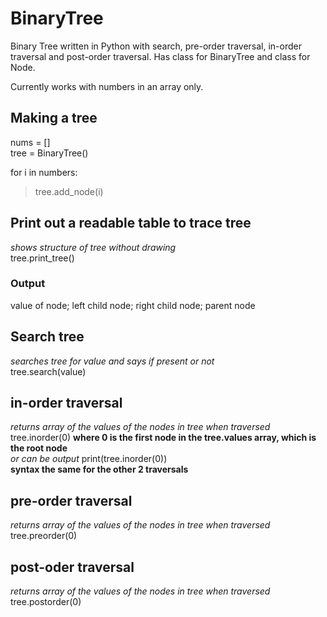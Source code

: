 # BinaryTree
Binary Tree written in Python with search, pre-order traversal, in-order traversal and post-order traversal. Has class for BinaryTree and class for Node.

Currently works with numbers in an array only.

## Making a tree
nums = []  
tree = BinaryTree()  

for i in numbers:  
> tree.add_node(i)  
  
## Print out a readable table to trace tree
*shows structure of tree without drawing*  
tree.print_tree()  
### Output
value of node; left child node; right child node; parent node  

## Search tree
*searches tree for value and says if present or not*  
tree.search(value)  

## in-order traversal
*returns array of the values of the nodes in tree when traversed*  
tree.inorder(0) **where 0 is the first node in the tree.values array, which is the root node**  
*or can be output* print(tree.inorder(0))  
**syntax the same for the other 2 traversals**  
 
## pre-order traversal
*returns array of the values of the nodes in tree when traversed*  
tree.preorder(0)  

## post-oder traversal
*returns array of the values of the nodes in tree when traversed*  
tree.postorder(0)  
